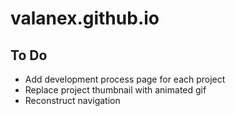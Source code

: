 # valanex.github.io

## To Do
- Add development process page for each project
- Replace project thumbnail with animated gif
- Reconstruct navigation
